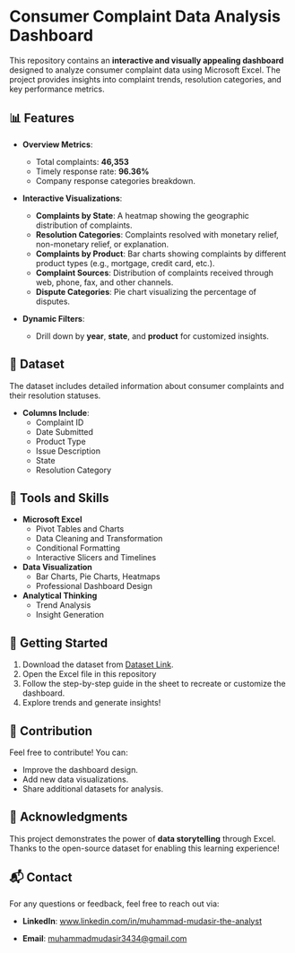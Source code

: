 # Consumer Complaint Data Analysis Dashboard  

This repository contains an **interactive and visually appealing dashboard** designed to analyze consumer complaint data using Microsoft Excel. The project provides insights into complaint trends, resolution categories, and key performance metrics.  

## 📊 Features  
- **Overview Metrics**:  
  - Total complaints: **46,353**  
  - Timely response rate: **96.36%**  
  - Company response categories breakdown.  

- **Interactive Visualizations**:  
  - **Complaints by State**: A heatmap showing the geographic distribution of complaints.  
  - **Resolution Categories**: Complaints resolved with monetary relief, non-monetary relief, or explanation.  
  - **Complaints by Product**: Bar charts showing complaints by different product types (e.g., mortgage, credit card, etc.).  
  - **Complaint Sources**: Distribution of complaints received through web, phone, fax, and other channels.  
  - **Dispute Categories**: Pie chart visualizing the percentage of disputes.  

- **Dynamic Filters**:  
  - Drill down by **year**, **state**, and **product** for customized insights.  

## 💾 Dataset  
The dataset includes detailed information about consumer complaints and their resolution statuses.  
- **Columns Include**:  
  - Complaint ID  
  - Date Submitted  
  - Product Type  
  - Issue Description  
  - State  
  - Resolution Category  

## 🔧 Tools and Skills  
- **Microsoft Excel**  
  - Pivot Tables and Charts  
  - Data Cleaning and Transformation  
  - Conditional Formatting  
  - Interactive Slicers and Timelines  
- **Data Visualization**  
  - Bar Charts, Pie Charts, Heatmaps  
  - Professional Dashboard Design  
- **Analytical Thinking**  
  - Trend Analysis  
  - Insight Generation  

## 🚀 Getting Started  
1. Download the dataset from [Dataset Link](#).  
2. Open the Excel file in this repository 
3. Follow the step-by-step guide in the  sheet to recreate or customize the dashboard.  
4. Explore trends and generate insights!   

## 🤝 Contribution  
Feel free to contribute! You can:  
- Improve the dashboard design.  
- Add new data visualizations.  
- Share additional datasets for analysis.  

## 🌟 Acknowledgments  
This project demonstrates the power of **data storytelling** through Excel. Thanks to the open-source dataset for enabling this learning experience!  

## 📬 Contact  
For any questions or feedback, feel free to reach out via:  
- **LinkedIn**: www.linkedin.com/in/muhammad-mudasir-the-analyst
 
- **Email**: muhammadmudasir3434@gmail.com
